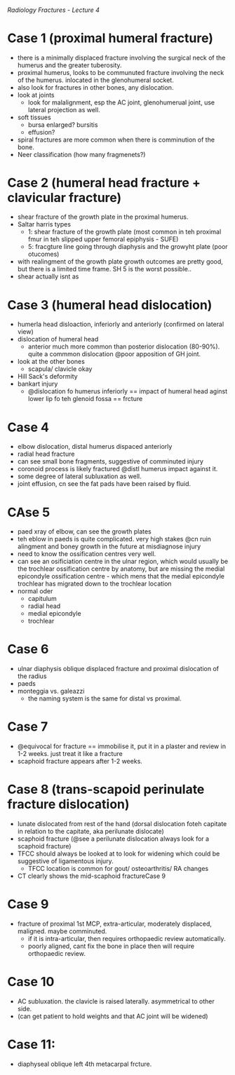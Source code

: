 ###### Radiology Fractures - Lecture 4

# Case 1 (proximal humeral fracture)
- there is a minimally displaced fracture involving the surgical neck of the humerus and the greater tuberosity.
- proximal humerus, looks to be communuted fracture involving the neck of the humerus. inlocated in the glenohumeral socket.
- also look for fractures in other bones, any dislocation.
- look at joints
    + look for malalignment, esp the AC joint, glenohumerual joint, use lateral projection as well. 
- soft tissues
    + bursa enlarged? bursitis 
    + effusion?
- spiral fractures are more common when there is comminution of the bone.
- Neer classification (how many fragmenets?)


# Case 2 (humeral head fracture + clavicular fracture)
- shear fracture of the growth plate in the proximal humerus.
- Saltar harris types
    + 1: shear fracture of the growth plate (most common in teh proximal fmur in teh slipped upper femoral epiphysis - SUFE)
    + 5: fracgture line going through diaphysis and the growyht plate (poor otucomes)
- with realingment of the growth plate growth outcomes are pretty good, but there is a limited time frame. SH 5 is the worst possible..
- shear actually isnt as


# Case 3 (humeral head dislocation)
- humerla head disloaction, inferiorly and anteriorly (confirmed on lateral view)
- dislocation of humeral head
    + anterior much more common than posterior dislocation (80-90%). quite a commmon dislocation @poor apposition of GH joint.
- look at the other bones
    + scapula/ clavicle okay
- Hill Sack's deformity
- bankart injury
    + @dislocation fo humerus inferiorly == impact of humeral head aginst lower lip fo teh glenoid fossa == frcture


# Case 4 
- elbow dislocation, distal humerus dispaced anteriorly
- radial head fracture
- can see small bone fragments, suggestive of comminuted injury
- coronoid process is likely fractured @distl humerus impact against it.
- some degree of lateral subluxation as well.
- joint effusion, cn see the fat pads have been raised by fluid.


# CAse 5
- paed xray of elbow, can see the growth plates
- teh eblow in paeds is quite complicated. very high stakes @cn ruin alingment and boney growth in the future at misdiagnose injury
- need to know the ossification centres very well.
- can see an osificiation centre in the ulnar region, which would usually be the trochlear ossification centre by anatomy, but are missing the medial epicondyle ossification centre - which mens that the medial epicondyle trochlear has migrated down to the trochlear location
- normal oder
    + capitulum
    + radial head
    + medial epicondyle
    + trochlear


# Case 6
- ulnar diaphysis oblique displaced fracture and proximal dislocation of the radius
- paeds
- monteggia vs. galeazzi
    + the naming system is the same for distal vs proximal.

# Case 7
- @equivocal for fracture == immobilise it, put it in a plaster and review in 1-2 weeks. just treat it like a fracture
- scaphoid fracture appears after 1-2 weeks.

# Case 8 (trans-scapoid perinulate fracture dislocation)
- lunate dislocated from rest of the hand (dorsal dislocation foteh capitate in relation to the capitate, aka perilunate dislocate)
- scaphoid fracture (@see a perilunate dislocation always look for a scaphoid fracture)
- TFCC should always be looked at to look for widening which could be suggestive of ligamentous injury.
    + TFCC location is common for gout/ osteoarthritis/ RA changes
- CT clearly shows the mid-scaphoid fractureCase 9 


# Case 9
- fracture of proximal 1st MCP, extra-articular, moderately displaced, maligned. maybe comminuted. 
    + if it is intra-articular, then requires orthopaedic review automatically.
    + poorly aligned, cant fix the bone in place then will require orthopaedic review.


# Case 10
- AC subluxation. the clavicle is raised laterally. asymmetrical to other side.
- (can get patient to hold weights and that AC joint will be widened)


# Case 11:
- diaphyseal oblique left 4th metacarpal frcture.
